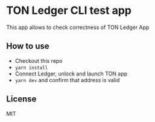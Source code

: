 # TON Ledger CLI test app

This app allows to check correctness of TON Ledger App

## How to use

* Checkout this repo
* `yarn install`
* Connect Ledger, unlock and launch TON app
* `yarn dev` and confirm that address is valid

## License
MIT